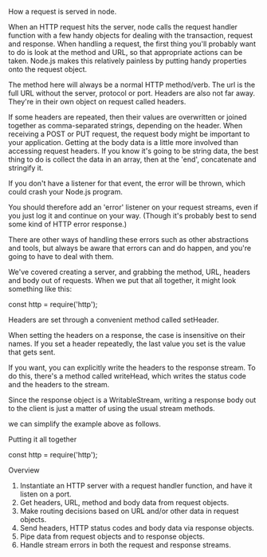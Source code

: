 How a request is served in node.

When an HTTP request hits the server, node calls the request handler function with a few handy objects for dealing with the transaction, request and response.
When handling a request, the first thing you'll probably want to do is look at the method and URL, so that appropriate actions can be taken. 
Node.js makes this relatively painless by putting handy properties onto the request object.

<!-- const { method, url } = request;  -->

The method here will always be a normal HTTP method/verb. 
The url is the full URL without the server, protocol or port. 
Headers are also not far away. They're in their own object on request called headers.

<!-- const { headers } = request; -->

If some headers are repeated, then their values are overwritten or joined together as comma-separated strings, depending on the header.
When receiving a POST or PUT request, the request body might be important to your application. Getting at the body data is a little more involved than accessing request headers.
If you know it's going to be string data, the best thing to do is collect the data in an array, then at the 'end', concatenate and stringify it.

<!-- let body = [];
request.on('data', (chunk) => {
  body.push(chunk);
}).on('end', () => {
  body = Buffer.concat(body).toString();
  // at this point, `body` has the entire request body stored in it as a string
}); -->

If you don't have a listener for that event, the error will be thrown, which could crash your Node.js program.

You should therefore add an 'error' listener on your request streams, even if you just log it and continue on your way. (Though it's probably best to send some kind of HTTP error response.)

<!-- request.on('error', (err) => {
  // This prints the error message and stack trace to `stderr`.
  console.error(err.stack);
}); -->
There are other ways of handling these errors such as other abstractions and tools, but always be aware that errors can and do happen, and you're going to have to deal with them.

We've covered creating a server, and grabbing the method, URL, headers and body out of requests. When we put that all together, it might look something like this:

const http = require('http');

<!-- http.createServer((request, response) => {
  const { headers, method, url } = request;
  let body = [];
  request.on('error', (err) => {
    console.error(err);
  }).on('data', (chunk) => {
    body.push(chunk);
  }).on('end', () => {
    body = Buffer.concat(body).toString();
    // At this point, we have the headers, method, url and body, and can now
    // do whatever we need to in order to respond to this request.
  });
}).listen(8080); // Activates this server, listening on port 8080. -->

<!-- Setting Response Headers -->
Headers are set through a convenient method called setHeader.

<!-- response.setHeader('Content-Type', 'application/json');
response.setHeader('X-Powered-By', 'bacon'); -->
When setting the headers on a response, the case is insensitive on their names. If you set a header repeatedly, the last value you set is the value that gets sent.

If you want, you can explicitly write the headers to the response stream. To do this, there's a method called writeHead, which writes the status code and the headers to the stream.

<!-- response.writeHead(200, {
  'Content-Type': 'application/json',
  'X-Powered-By': 'bacon'
}); -->

<!-- Sending Response Body -->
Since the response object is a WritableStream, writing a response body out to the client is just a matter of using the usual stream methods.

<!-- response.write('<html>');
response.write('<body>');
response.write('<h1>Hello, World!</h1>');
response.write('</body>');
response.write('</html>');
response.end(); -->

we can simplify the example above as follows.

<!-- response.end('<html><body><h1>Hello, World!</h1></body></html>'); -->

Putting it all together

const http = require('http');

<!-- http.createServer((request, response) => {
  const { headers, method, url } = request;
  let body = [];
  request.on('error', (err) => {
    console.error(err);
  }).on('data', (chunk) => {
    body.push(chunk);
  }).on('end', () => {
    body = Buffer.concat(body).toString();
    // BEGINNING OF NEW STUFF

    response.on('error', (err) => {
      console.error(err);
    });

    response.statusCode = 200;
    response.setHeader('Content-Type', 'application/json');
    // Note: the 2 lines above could be replaced with this next one:
    // response.writeHead(200, {'Content-Type': 'application/json'})

    const responseBody = { headers, method, url, body };

    response.write(JSON.stringify(responseBody));
    response.end();
    // Note: the 2 lines above could be replaced with this next one:
    // response.end(JSON.stringify(responseBody))

    // END OF NEW STUFF
  });
}).listen(8080); -->

Overview
1. Instantiate an HTTP server with a request handler function, and have it listen on a port.
2. Get headers, URL, method and body data from request objects.
3. Make routing decisions based on URL and/or other data in request objects.
4. Send headers, HTTP status codes and body data via response objects.
5. Pipe data from request objects and to response objects.
6. Handle stream errors in both the request and response streams.
